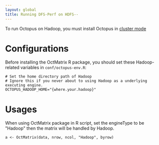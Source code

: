 ```yaml
---
layout: global
title: Running DFS-Perf on HDFS--
---
```


To run Octopus on Hadoop, you must install Octopus in [cluster mode](Running-Octopus-on-a-Cluster.html)

# Configurations
Before installing the OctMatrix R package, you should set these Hadoop-related variables in `conf/octopus-env.R`:

    # Set the home directory path of Hadoop
    # Ignore this if you never about to using Hadoop as a underlying executing engine.
    OCTOPUS_HADOOP_HOME="{where.your.hadoop}"

# Usages
When using OctMatrix package in R script, set the engineType to be "Hadoop" then the matrix will be handled by Hadoop.

    a <- OctMatrix(data, nrow, ncol, "Hadoop", byrow)